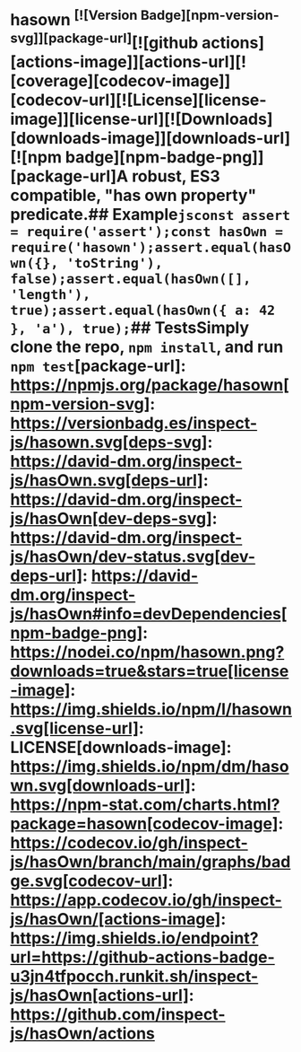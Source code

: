 # hasown <sup>[![Version Badge][npm-version-svg]][package-url]</sup>[![github actions][actions-image]][actions-url][![coverage][codecov-image]][codecov-url][![License][license-image]][license-url][![Downloads][downloads-image]][downloads-url][![npm badge][npm-badge-png]][package-url]A robust, ES3 compatible, "has own property" predicate.## Example```jsconst assert = require('assert');const hasOwn = require('hasown');assert.equal(hasOwn({}, 'toString'), false);assert.equal(hasOwn([], 'length'), true);assert.equal(hasOwn({ a: 42 }, 'a'), true);```## TestsSimply clone the repo, `npm install`, and run `npm test`[package-url]: https://npmjs.org/package/hasown[npm-version-svg]: https://versionbadg.es/inspect-js/hasown.svg[deps-svg]: https://david-dm.org/inspect-js/hasOwn.svg[deps-url]: https://david-dm.org/inspect-js/hasOwn[dev-deps-svg]: https://david-dm.org/inspect-js/hasOwn/dev-status.svg[dev-deps-url]: https://david-dm.org/inspect-js/hasOwn#info=devDependencies[npm-badge-png]: https://nodei.co/npm/hasown.png?downloads=true&stars=true[license-image]: https://img.shields.io/npm/l/hasown.svg[license-url]: LICENSE[downloads-image]: https://img.shields.io/npm/dm/hasown.svg[downloads-url]: https://npm-stat.com/charts.html?package=hasown[codecov-image]: https://codecov.io/gh/inspect-js/hasOwn/branch/main/graphs/badge.svg[codecov-url]: https://app.codecov.io/gh/inspect-js/hasOwn/[actions-image]: https://img.shields.io/endpoint?url=https://github-actions-badge-u3jn4tfpocch.runkit.sh/inspect-js/hasOwn[actions-url]: https://github.com/inspect-js/hasOwn/actions